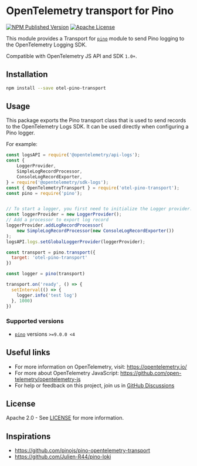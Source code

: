 # OpenTelemetry transport for Pino

[![NPM Published Version][npm-img]][npm-url]
[![Apache License][license-image]][license-image]

This module provides a Transport for [`pino`](https://www.npmjs.com/package/pino) module to send Pino logging to the OpenTelemetry Logging SDK.

Compatible with OpenTelemetry JS API and SDK `1.0+`.

## Installation

```bash
npm install --save otel-pino-transport
```

## Usage

This package exports the Pino transport class that is used to send records to the
OpenTelemetry Logs SDK. It can be used directly when configuring a Pino logger.

For example:

```js
const logsAPI = require('@opentelemetry/api-logs');
const {
    LoggerProvider,
    SimpleLogRecordProcessor,
    ConsoleLogRecordExporter,
} = require('@opentelemetry/sdk-logs');
const { OpenTelemetryTransport } = require('otel-pino-transport');
const pino = require('pino');


// To start a logger, you first need to initialize the Logger provider.
const loggerProvider = new LoggerProvider();
// Add a processor to export log record
loggerProvider.addLogRecordProcessor(
    new SimpleLogRecordProcessor(new ConsoleLogRecordExporter())
);
logsAPI.logs.setGlobalLoggerProvider(loggerProvider);

const transport = pino.transport({
  target: 'otel-pino-transport'
})

const logger = pino(transport)

transport.on('ready', () => {
  setInterval(() => {
    logger.info('test log')
  }, 1000)
})

```

### Supported versions

- [`pino`](https://www.npmjs.com/package/pino) versions `>=9.0.0 <4`

## Useful links

- For more information on OpenTelemetry, visit: <https://opentelemetry.io/>
- For more about OpenTelemetry JavaScript: <https://github.com/open-telemetry/opentelemetry-js>
- For help or feedback on this project, join us in [GitHub Discussions][discussions-url]

## License

Apache 2.0 - See [LICENSE][license-url] for more information.

[discussions-url]: https://github.com/pragmaticivan/otel-pino-transport/discussions
[license-url]: https://github.com/pragmaticivan/otel-pino-transport/blob/main/LICENSE
[license-image]: https://img.shields.io/badge/license-Apache_2.0-green.svg?style=flat
[npm-url]: https://www.npmjs.com/package/otel-pino-transport
[npm-img]: https://badge.fury.io/js/%40opentelemetry%2Fwinston-transport.svg

## Inspirations

- https://github.com/pinojs/pino-opentelemetry-transport
- https://github.com/Julien-R44/pino-loki
